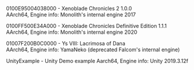 0100E95004038000 - Xenoblade Chronicles 2 1.0.0<br>
AArch64, Engine info: Monolith's internal engine 2017

0100FF500E34A000 - Xenoblade Chronicles Definitive Edition 1.1.1<br>
AArch64, Engine info: Monolith's internal engine 2020

01007F200B0C0000 - Ys VIII: Lacrimosa of Dana<br>
AArch64, Engine info: YamaNeko (deprecated Falcom's internal engine)

UnityExample - Unity Demo example
Aarch64, Engine info: Unity 2019.3.12f
